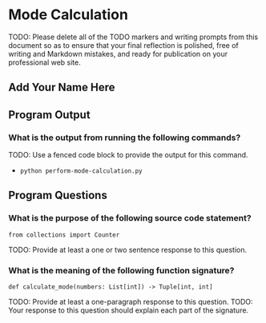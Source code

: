 # Mode Calculation

TODO: Please delete all of the TODO markers and writing prompts from
this document so as to ensure that your final reflection is polished,
free of writing and Markdown mistakes, and ready for publication on your
professional web site.

## Add Your Name Here

## Program Output

### What is the output from running the following commands?

TODO: Use a fenced code block to provide the output for this command.

- `python perform-mode-calculation.py`

## Program Questions

### What is the purpose of the following source code statement?

```
from collections import Counter
```

TODO: Provide at least a one or two sentence response to this question.

### What is the meaning of the following function signature?

```
def calculate_mode(numbers: List[int]) -> Tuple[int, int]
```

TODO: Provide at least a one-paragraph response to this question.
TODO: Your response to this question should explain each part of the signature.
